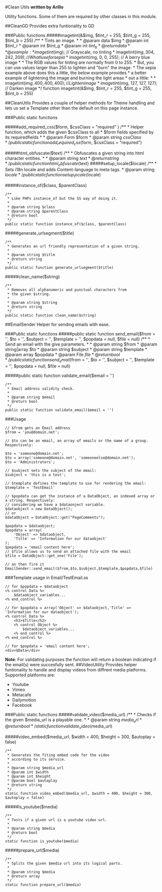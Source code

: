 #Clean Utils
__written by Arillo__

Utility functions. Some of them are required by other classes in this module.

##CleanGD
Provides extra funtionality to GD

###Public functions
#####imagetint(&$img, $tint_r = 255, $tint_g = 255, $tint_b = 255)
	/**
	 * Tints an image.
	 * 
	 * @param data $img
	 * @param int $tint_r
	 * @param int $tint_g
	 * @param int $tint_b
	 * @return data
	 * 
	 * @example:
	 * imagetint($img);  // Grayscale, no tinting
	 * imagetint($img, 304, 242, 209);  // What I use for sepia
	 * imagetint($img, 0, 0, 255);  // A berry blue image
	 * 
	 * The RGB values for tinting are normally from 0 to 255.
	 * But, you can use values larger than 255 to lighten and "burn" the image.
	 * The sepia example above does this a little, the below example provides
	 * a better example of lightening the image and burning the light areas
	 * out a little:
	 * 
	 * imagetint($img, 400, 400, 400);  // Lighten image
	 * imagetint($img, 127, 127, 127);  // Darken image
	 */
	function imagetint(&$img, $tint_r = 255, $tint_g = 255, $tint_b = 255)


##CleanUtils
Provides a couple of helper methods for Theme handling and lets us set a Template other than the default on this page instance.

###Public static functions

#####add_required_css($form, $cssClass = "required" )
	/**
	 * Helper function, which adds the given $cssClass to all
	 * $form fields specified by its requiredfields
	 *
	 * @param Form $form
	 * @param string $cssClass
	 */
	public static function add_required_css($form, $cssClass = "required")
	
#####html_obfuscate($text)
	/**
	 * Obfuscates a given string into html character entities.
	 *
	 * @param string $text
	 * @return string
	 */
	public static function html_obfuscate($text)
#####setup_locale($locale)
	/**
	 * Sets i18n locale and adds Content-language to meta tags.
	 * @param string $locale
	 */
	public static function setup_locale($locale)

#####instance_of($class, $parentClass)

	/**
	 * Like PHPs instance_of but the SS way of doing it.
	 *
	 * @param string $class
	 * @param string $parentClass
	 * @return bool
	 */
	public static function instance_of($class, $parentClass)


#####generate_urlsegment($title)

	/**
	 * Generates an url friendly representation of a given string.
	 *
	 * @param string $title
	 * @return string
	 */
	public static function generate_urlsegment($title)

#####clean_name($string)

	/**
	 * Removes all alphanumeric and punctual characters from
	 * the given $string.
	 *
	 * @param string $string
	 * @return string
	 */
	public static function clean_name($string)

##EmailSender
Helper for sending emails with ease.

###Public static functions
#####public static function send_email($from = '', $to = '',  $subject = '', $template = '', $popdata = null, $file = null)
	/**
	 * Send an email with the give parameters.
	 *
	 * @param string $from
	 * @param string|array $to
	 * @param string $subject
	 * @param string $template
	 * @param array $popdata
	 * @param File $file
	 * @return bool
	 */
	public static function send_email($from = '', $to = '',  $subject = '', $template = '', $popdata = null, $file = null)


#####public static function validate_email($email = '')

	/**
	 * Email address validity check.
	 *
	 * @param string $email
	 * @return bool
	 */
	public static function validate_email($email = '')


###Usage

	// $from gets an Email address
	$from = 'you@domain.net';

	// $to can be an email, an array of emails or the name of a group. Respectively:

	$to = 'someone@domain.net';
	$to = array('someone@domain.net', 'someoneelse@domain.net');
	$to = 'Administrators';

	// $subject sets the subject of the email:
	$subject = 'this is a test';

	// $template defines the template to use for rendering the email:
	$template = 'TestEmail'

	// $popdata can get the instance of a DataObject, an indexed array or a string. Respectively:
	// considering we have a $dataonject variable.
	$dataobject = new DataObject();
	// or
	$dataObject = DataObject::get("PageComments");

	$popdata = $dataobject;
	$popdata = array(
		'Object' => $dataobject,
		'Title' => 'Information for our dataobject'
	);
	$popdata = 'email content here';
	// $file allows us to send an attached file with the email
	$file = DataObject::get_one('File');

	// an then fire it
	EmailSender::send_email($from,$to,$subject,$template,$popdata,$file)

###Template usage
in Email/TestEmail.ss

	// for $popdata = $dataobject
	<% control Data %>
		$dataobject_variables...
	<% end_control %>

	// for $popdata = array('Object' => $dataobject,'Title' => 'Information for our dataobject');
	<% control Data %>
		<h2>$Title</h2>
		<% control Object %>
			$dataobject_variables...
		<% end_control %>
	<% end_control %>

	// for $popdata = 'email content here';
	<div>$Data</div>

__Note__: For validating purposes the function will return a boolean indicating if the email(s) were succesfully sent.
##VideoUtility
Provides helper funtionality to handle and display videos from diffrent media platforms. Supported platforms are:

 * Youtube
 * Vimeo
 * Metacafe
 * Dailymotion
 * Facebook

###Public static functions
#####validate_video($media_url)
	/**
	 * Checks if the given $media_url is a playable one.
	 *
	 * @param string $media_url
	 * @return bool
	 */
	static function validate_video($media_url)


#####video_embed($media_url, $width = 400, $height = 300, $autoplay = false)

	/**
	 * Generates the fiting embed code for the video
	 * according to its service.
	 *
	 * @param string $media_url
	 * @param int $width
	 * @param int $height
	 * @param bool $autoplay
	 * @return string
	 */
	static function video_embed($media_url, $width = 400, $height = 300, $autoplay = false)

#####is_youtube($media)

	/**
	 * Tests if a given url is a youtube video url.
	 *
	 * @param string $media
	 * @return bool
	 */
	static function is_youtube($media)

#####prepare_url($media)

	/**
	 * Splits the given $media url into its logical parts.
	 *
	 * @param string $media
	 * @return array
	 */
	static function prepare_url($media)


